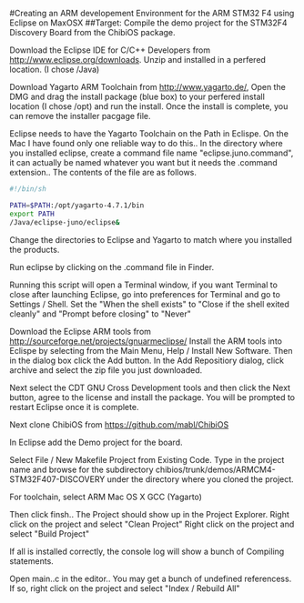 
#Creating an ARM developement Environment for the ARM STM32 F4 using Eclipse on MaxOSX
##Target: Compile the demo project for the STM32F4 Discovery Board from the ChibiOS package.

Download the Eclipse IDE for C/C++ Developers from http://www.eclipse.org/downloads.
Unzip and installed in a perfered location. (I chose /Java)

Download Yagarto ARM Toolchain from http://www.yagarto.de/, Open the DMG and drag the install
package (blue box) to your perfered install location (I chose /opt) and run the install. Once
the install is complete, you can remove the installer pacgage file.

Eclipse needs to have the Yagarto Toolchain on the Path in Eclispe. On the Mac I have found
only one reliable way to do this.. In the directory where you installed eclipse, create a
command file name "eclipse.juno.command", it can actually be named whatever you want but 
it needs the .command extension.. The contents of the file are as follows.
```bash
#!/bin/sh

PATH=$PATH:/opt/yagarto-4.7.1/bin
export PATH
/Java/eclipse-juno/eclipse&
```
Change the directories to Eclipse and Yagarto to match where you installed the products.

Run eclipse by clicking on the .command file in Finder.

Running this script will open a Terminal window, if you want Terminal to close after
launching Eclipse, go into preferences for Terminal and go to Settings / Shell.
Set the "When the shell exists" to "Close if the shell exited cleanly" and "Prompt 
before closing" to "Never"


Download the Eclipse ARM tools from http://sourceforge.net/projects/gnuarmeclipse/
Install the ARM tools into Eclispe by selecting from the Main Menu,
Help / Install New Software. Then in the dialog box click the Add button. In the
Add Repositiory dialog, click archive and select the zip file you just downloaded.

Next select the CDT GNU Cross Development tools and then click the Next button, agree
to the license and install the package. You will be prompted to restart Eclipse once it
is complete.

Next clone ChibiOS from https://github.com/mabl/ChibiOS

In Eclipse add the Demo project for the board.

Select File / New Makefile Project from Existing Code.
Type in the project name and browse for the subdirectory
chibios/trunk/demos/ARMCM4-STM32F407-DISCOVERY under the
directory where you cloned the project.

For toolchain, select ARM Mac OS X GCC (Yagarto)

Then click finsh.. The Project should show up in the Project Explorer.
Right click on the project and select "Clean Project"
Right click on the project and select "Build Project"

If all is installed correctly, the console log will show a bunch of Compiling statements.

Open main..c in the editor.. You may get a bunch of undefined referencess. 
If so, right click on the project and select "Index / Rebuild All"

